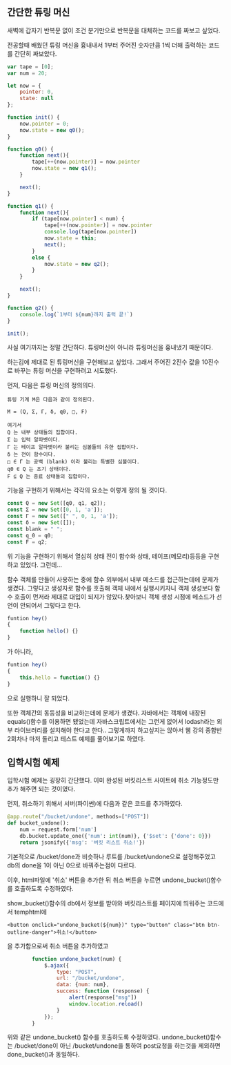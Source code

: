 
## 간단한 튜링 머신

새벽에 갑자기 반복문 없이 조건 분기만으로 반복문을 대체하는 코드를 짜보고 싶었다.

전공할때 배웠던 튜링 머신을 흉내내서 1부터 주어진 숫자만큼 1씩 더해 출력하는 코드를 간단히 짜보았다.
```javascript
var tape = [0];
var num = 20;

let now = {
    pointer: 0,
    state: null
};

function init() {
    now.pointer = 0;
    now.state = new q0();
}

function q0() {
    function next(){
        tape[++(now.pointer)] = now.pointer
        now.state = new q1();
    }

    next();
}

function q1() {
    function next(){
        if (tape[now.pointer] < num) {
            tape[++(now.pointer)] = now.pointer
            console.log(tape[now.pointer])
            now.state = this;
            next();
        }
        else {
            now.state = new q2();
        }
    }

    next();
}

function q2() {
    console.log(`1부터 ${num}까지 출력 끝!`)
}

init();
```
사실 여기까지는 정말 간단하다. 튜링머신이 아니라 튜링머신을 흉내냈기 때문이다.

하는김에 제대로 된 튜링머신을 구현해보고 싶었다. 그래서 주어진 2진수 값을 10진수로 바꾸는 튜링 머신을 구현하려고 시도했다.

먼저, 다음은 튜링 머신의 정의의다.
```
튜링 기계 M은 다음과 같이 정의된다.

M = (Q, Σ, Γ, δ, q0, □, F)

여기서
Q 는 내부 상태들의 집합이다.
Σ 는 입력 알파벳이다.
Γ 는 테이프 알파벳이라 불리는 심볼들의 유한 집합이다.
δ 는 전이 함수이다.
□ ∈ Γ 는 공백 (blank) 이라 불리는 특별한 심볼이다.
q0 ∈ Q 는 초기 상태이다.
F ⊆ Q 는 종료 상태들의 집합이다.
```
기능을 구현하기 위해서는 각각의 요소는 이렇게 정의 될 것이다.
```javascript
const Q = new Set([q0, q1, q2]);
const Σ = new Set([0, 1, 'a']);
const Γ = new Set([" ", 0, 1, 'a']);
const δ = new Set([]);
const blank = " ";
const q_0 = q0;
const F = q2;
```
위 기능을 구현하기 위해서 열심히 상태 전이 함수와 상태, 테이프(메모리)등등을 구현하고 있었다. 그런데...

함수 객체를 만들어 사용하는 중에 함수 외부에서 내부 메소드를 접근하는데에 문제가 생겼다. 그렇다고 생성자로 함수를 호출해 객체 내에서 실행시키자니 객체 생성보다 함수 호출이 먼저라 제대로 대입이 되지가 않았다.찾아보니 객체 생성 시점에 메소드가 선언이 안되어서 그렇다고 한다.
```javascript
funtion hey()
{
	function hello() {}
}
```
가 아니라,
```javascript
funtion hey()
{
	this.hello = function() {}
}
```
으로 실행하니 잘 되었다.

또한 객체간의 동등성을 비교하는데에 문제가 생겼다. 자바에서는 객체에 내장된 equals()함수를 이용하면 됐었는데 자바스크립트에서는 그런게 없어서 lodash라는 외부 라이브러리를 설치해야 한다고 한다.. 그렇게까지 하고싶지는 않아서 웹 강의 종합반 2회차나 마저 돌리고 테스트 예제를 풀어보기로 하였다.

## 입학시험 예제

입학시험 예제는 굉장히 간단했다. 이미 완성된 버킷리스트 사이트에 취소 기능정도만 추가 해주면 되는 것이였다.

먼저, 취소하기 위해서 서버(파이썬)에 다음과 같은 코드를 추가하였다.
```python
@app.route("/bucket/undone", methods=["POST"])
def bucket_undone():
    num = request.form['num']
    db.bucket.update_one({'num': int(num)}, {'$set': {'done': 0}})
    return jsonify({'msg': '버킷 리스트 취소!'})
```
기본적으로 /bucket/done과 비슷하나 루트를 /bucket/undone으로 설정해주었고 db의 done을 1이 아닌 0으로 바꿔주는점이 다르다.

이후, html파일에 '취소' 버튼을 추가한 뒤 취소 버튼을 누르면 undone_bucket()함수를 호출하도록 수정하였다.

show_bucket()함수의 db에서 정보를 받아와 버킷리스트를 페이지에 띄워주는 코드에서 temphtml에 
```
<button onclick="undone_bucket(${num})" type="button" class="btn btn-outline-danger">취소!</button>
```
을 추가함으로써 취소 버튼을 추가하였고
```javascript
        function undone_bucket(num) {
            $.ajax({
                type: "POST",
                url: "/bucket/undone",
                data: {num: num},
                success: function (response) {
                    alert(response["msg"])
                    window.location.reload()
                }
            });
        }
```
위와 같은 undone_bucket() 함수를 호출하도록 수정하였다. undone_bucket()함수는 /bucket/done이 아닌 /bucket/undone을 통하여 post요청을 하는것을 제외하면 done_bucket()과 동일하다.


